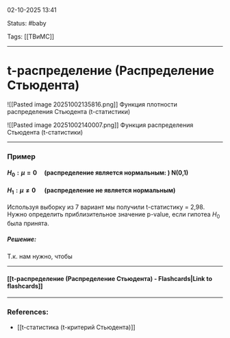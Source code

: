 
02-10-2025 13:41

Status: #baby

Tags: [[ТВиМС]]

---
# t-распределение (Распределение Стьюдента)



![[Pasted image 20251002135816.png]]
Функция плотности распределения Стьюдента (t-статистики)


![[Pasted image 20251002140007.png]]
Функция распределения Стьюдента (t-статистики)


---
### Пример

#### $H_0: \mu = 0 \quad \text{(распределение является нормальным: ) N(0,1)}$
#### $H_1: \mu \ne 0 \quad \text{   (распределение не является нормальным)}$   

Используя выборку из 7 вариант мы получили t-статистику = 2,98. Нужно определить приблизительное значение p-value, если гипотеа $H_0$ была принята.

##### **Решение:**

Т.к. нам нужно, чтобы

----
#### [[t-распределение (Распределение Стьюдента) - Flashcards|Link to flashcards]]



---
### References:

- [[t-статистика (t-критерий Стьюдента)]]